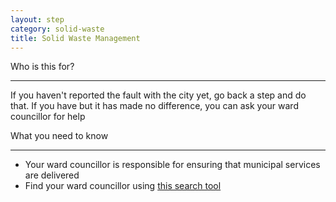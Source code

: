 ```yaml
---
layout: step
category: solid-waste
title: Solid Waste Management
---
```

<div class="intro">
  <div class="header"><i class="fa fa-fw fa-users" aria-hidden="true"></i> Who is this for?</div>
  <hr>
  <p>If you haven't reported the fault with the city yet, go back a step and do that. If you have but it has made no difference, you can ask your ward councillor for help</p>
</div>

<div class="summary">
  <div class="header"><i class="fa fa-fw fa-exclamation-circle" aria-hidden="true"></i> What you need to know</div>
  <hr>
  <ul class="fa-ul">
    <li><i class="fa-li fa fa-gavel"></i>Your ward councillor is responsible for ensuring that municipal services are delivered</li>
    <li><i class="fa-li fa fa-search"></i>Find your ward councillor using <a href="https://nearby.code4sa.org/councillor/" target="_blank">this search tool</a></li>
  </ul>
</div>
